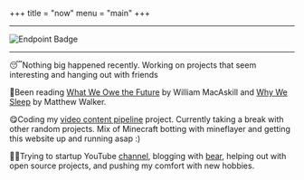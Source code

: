 +++
title = "now"
menu = "main"
+++

---

![Endpoint Badge](https://img.shields.io/endpoint?url=https%3A%2F%2Fe694-76-70-116-120.ngrok-free.app%2F) 

---

😴Nothing big happened recently. Working on projects that seem interesting and hanging out with friends

📖Been reading [What We Owe the Future](https://www.goodreads.com/book/show/59802037-what-we-owe-the-future?from_search=true&from_srp=true&qid=GcMvDTddCv&rank=1) by William MacAskill and [Why We Sleep](https://www.goodreads.com/book/show/34466963-why-we-sleep) by Matthew Walker.

😋Coding my [video content pipeline](https://github.com/andysit1/Video-Content-Pipeline) project. Currently taking a break with other random projects. Mix of Minecraft botting with mineflayer and getting this website up and running asap :)

🏃‍♂Trying to startup YouTube [channel](https://www.youtube.com/@AndyIterations), blogging with [bear](https://andyiterations.bearblog.dev), helping out with open source projects, and pushing my comfort with new hobbies.
